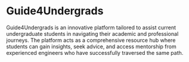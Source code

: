 # Guide4Undergrads
Guide4Undergrads is an innovative platform tailored to assist current undergraduate students in navigating their academic and professional journeys. The platform acts as a comprehensive resource hub where students can gain insights, seek advice, and access mentorship from experienced engineers who have successfully traversed the same path.
